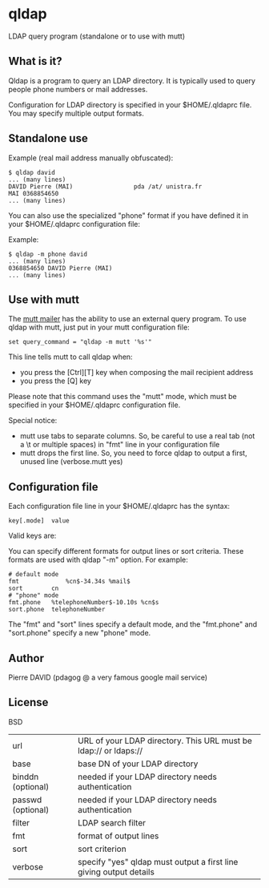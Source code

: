 qldap
=====

LDAP query program (standalone or to use with mutt)


What is it?
-----------

Qldap is a program to query an LDAP directory. It is typically used
to query people phone numbers or mail addresses.

Configuration for LDAP directory is specified in your $HOME/.qldaprc
file. You may specify multiple output formats.

Standalone use
--------------

Example (real mail address manually obfuscated):

	$ qldap david
	... (many lines)
	DAVID Pierre (MAI)                 pda /at/ unistra.fr                 MAI 0368854650
	... (many lines)

You can also use the specialized "phone" format if you have defined
it in your $HOME/.qldaprc configuration file:

Example:

	$ qldap -m phone david
	... (many lines)
	0368854650 DAVID Pierre (MAI)
	... (many lines)

Use with mutt
-------------

The [mutt mailer](http://www.mutt.org) has the ability to use an
external query program. To use qldap with mutt, just put in your
mutt configuration file:

	set query_command = "qldap -m mutt '%s'"

This line tells mutt to call qldap when:
* you press the [Ctrl][T] key when composing the mail recipient address 
* you press the [Q] key

Please note that this command uses the "mutt" mode, which must be
specified in your $HOME/.qldaprc configuration file.

Special notice:
* mutt use tabs to separate columns. So, be careful to use a
    real tab (not a \t or multiple spaces) in "fmt" line in
    your configuration file
* mutt drops the first line. So, you need to force qldap to
    output a first, unused line (verbose.mutt yes)

Configuration file
------------------

Each configuration file line in your $HOME/.qldaprc has the syntax:

	key[.mode]	value

Valid keys are:

<table>
   <tr><td> url</td>
	<td> URL of your LDAP directory. This URL must be ldap:// or ldaps://</td></tr>
   <tr><td> base</td>
	<td> base DN of your LDAP directory</td></tr>
   <tr><td> binddn (optional)</td>
	<td> needed if your LDAP directory needs authentication</td></tr>
   <tr><td> passwd (optional)</td>
	<td> needed if your LDAP directory needs authentication</td></tr>
   <tr><td> filter</td>
	<td> LDAP search filter</td></tr>
   <tr><td> fmt</td>
	<td> format of output lines</td></tr>
   <tr><td> sort</td>
	<td> sort criterion</td></tr>
   <tr><td> verbose</td>
	<td> specify "yes" qldap must output a first line giving output details</td></tr>

You can specify different formats for output lines or sort criteria.
These formats are used with qldap "-m" option. For example:

	# default mode
	fmt             %cn$-34.34s %mail$
	sort		cn
	# "phone" mode
	fmt.phone	%telephoneNumber$-10.10s %cn$s
	sort.phone	telephoneNumber

The "fmt" and "sort" lines specify a default mode, and the "fmt.phone"
and "sort.phone" specify a new "phone" mode.

Author
------

Pierre DAVID (pdagog @ a very famous google mail service)


License
-------

BSD
